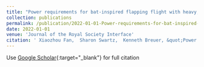 ```yaml
---
title: "Power requirements for bat-inspired flapping flight with heavy, highly articulated and cambered wings"
collection: publications
permalink: /publication/2022-01-01-Power-requirements-for-bat-inspired-flapping-flight-with-heavy-highly-articulated-and-cambered-wings
date: 2022-01-01
venue: 'Journal of the Royal Society Interface'
citation: ' Xiaozhou Fan,  Sharon Swartz,  Kenneth Breuer, &quot;Power requirements for bat-inspired flapping flight with heavy, highly articulated and cambered wings.&quot; Journal of the Royal Society Interface, 2022.'
---
```

Use [Google Scholar](https://scholar.google.com/scholar?q=Power+requirements+for+bat+inspired+flapping+flight+with+heavy,+highly+articulated+and+cambered+wings){:target="_blank"} for full citation